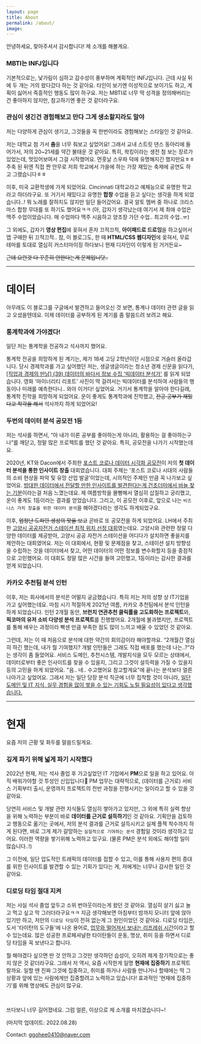 ```yaml
---
layout: page
title: About
permalink: /about/
image:
---
```


안녕하세요, 찾아주셔서 감사합니다! 제 소개를 해볼게요.

### MBTI는 INFJ입니다

기본적으로는, 낯가림이 심하고 감수성이 풍부하며 계획적인 INFJ입니다. 근데 사실 뒤에 두 개는 거의 왔다갔다 하는 것 같아요. 타인이 보기엔 이성적으로 보이기도 하고, 계획이 싫어서 즉흥적인 행동도 많이 하구요. 저는 MBTI로 너무 딱 성격을 정의해버리는 건 좋아하지 않지만, 참고하기엔 좋은 것 같더라구요.

### 관심이 생긴건 경험해보고 만다 그게 생소할지라도 말야

저는 다양하게 관심이 생기고, 그것들을 꼭 한번이라도 경험해보는 스타일인 것 같아요.

저는 대학교 첨 가서 **춤**을 너무 춰보고 싶었어요! 그래서 교내 스트릿 댄스 동아리에 들어가서, 저의 20~21세를 약간 불태운 것 같아요. 특히, 왁킹이라는 생전 첨 보는 장르가 있었는데, 멋있어보여서 그걸 시작했어요. 먼훗날 스우파 덕에 유명해지긴 했지만요ㅎㅎ 주축 된 뒤엔 직접 짠 안무로 저희 학교에서 가을에 하는 가장 재밌는 축제에 공연도 하고 그랬습니다ㅎㅎ

이후, 미국 교환학생에 가게 되었어요. Cincinnati 대학교라고 예체능으로 유명한 학교라고 하더라구요. 또 거기서 재밌다고 유명한 **합창** 수업을 듣고 싶다는 생각을 하게 되었습니다..! 뭐 노래를 잘하지도 않지만 일단 들어갔어요. 결국 알토 멤버 중 하나로 크리스마스 합창 무대를 또 하기도 했어요ㅋㅋ (아, 갑자기 생각났는데 여기서 제 최애 수업은 맥주 수업이었습니다. 매 수업마다 맥주 시음하고 양조장 가던 수업.. 최고의 수업..ㅠ)

그 외에도, 갑자기 **영상 편집**에 꽂혀서 혼자 끄적끄적, **아이패드로 드로잉**을 하고싶어서 앱 구매한 뒤 끄적끄적.. 참, 이 블로그도, 한 때 **HTML/CSS 웹디자인**에 꽂혀서, 무료 테마를 토대로 열심히 커스터마이징 하다보니 현재 디자인이 이렇게 된 거거든요~

~~근데 요런것 다 꾸준히 안한다는게 문제입니닷..~~

---

# 데이터

아무래도 이 블로그를 구글에서 발견하고 들어오신 것 보면, 통계나 데이터 관련 글을 읽고 오셨을텐데요. 이제 데이터를 공부하게 된 계기를 좀 말씀드려 보려고 해요.

### 통계학과에 가야겠다!

일단 저는 통계학을 전공하고 석사까지 했어요.

통계학 전공을 희망하게 된 계기는, 제가 18세 고딩 2학년이던 시점으로 거슬러 올라갑니다. 당시 경제학과를 가고 싶어했던 저는, 생글생글이라는 청소년 경제 신문을 읽다가, [[직업과 경제의 만남] (39) 데이터의 바다서 정보 수집 '빅데이터 분석가'](https://sgsg.hankyung.com/article/2014082263701) 를 읽게 되었습니다. 영화 '마이너리티 리포트' 사진이 딱 걸려서는 빅데이터를 분석하여 사람들의 행동이나 미래를 예측한다니.. 와아 이거다! 싶었어요. 거기서 통계학을 알아야 한다길래, 통계학 진학을 희망하게 되었어요. 운이 좋게도 통계학과에 진학했고, ~~전공 공부가 재밌다고 착각을 해서~~ 석사까지 하게 되었어요!

### 두번의 데이터 분석 공모전 1등

저는 석사를 하면서, “아 내가 이론 공부를 좋아하는게 아니라, 활용하는 걸 좋아하는구나”를 깨닫고, 정말 많은 프로젝트를 했던 것 같아요. 특히, 공모전을 나가기 시작했는데요.

2020년, KT와 Dacon에서 주최한 [포스트 코로나 데이터 시각화 공모전](https://github.com/Soohee410/Post-Corona-Visualization-Competition)이 저의 **첫 데이터 분석을 통한 인사이트 창출** 대회였습니다. 대회 주제는 ‘포스트 코로나 시대의 사람들의 소비 현상을 파악 및 유망 산업 발굴’이었는데, 시의적인 주제인 만큼 꼭 나가보고 싶었어요. <u>방대한 데이터에서 전달할 만한 인사이트를 발견한다는게 건초더미에서 바늘 찾는 기분</u>이라는걸 처음 느꼈는데요. 제 여름방학을 몰빵해서 열심히 삽질하고 궁리했고, 운이 좋게도 1등이라는 결과를 얻었습니다. 그리고, 이 공모전 이후로, 앞으로 나는 ``비즈니스 가치 창출을 위한 데이터 분석``을 해야겠다라는 생각도 하게되었구요.

이후, ~~엄청난 도파민 생성의 맛을 보고~~ 곧바로 또 공모전을 하게 되었어요. LH에서 주최한 [고양시 공공자전거 스테이션 최적 위치 선정 대회](https://github.com/Soohee410/LH-Optimal-Locations-of-Public-Bike-Stations)였는데요. 고양시와 관련한 정말 다양한 데이터를 제공받아, 고양시 공공 자전거 스테이션을 어디다가 설치하면 좋을지를 제안하는 대회였어요. 저는 이 대회에서, 현황 및 문제점을 찾고, 스테이션 설치 방향성을 수립하는 것을 데이터에서 찾고, 어떤 데이터의 어떤 정보를 변수화할지 등을 중점적으로 고민했어요. 이 대회도 정말 많은 시간을 들여 고민했고, 1등이라는 감사한 결과를 얻게 되었습니다.


### 카카오 추천팀 분석 인턴

이후, 저는 회사에서의 분석은 어떨지 궁금했습니다. 특히 저는 저의 성향 상 IT기업을 가고 싶어했는데요. 마침 시기 적절하게 2021년 여름, 카카오 추천팀에서 분석 인턴을 하게 되었습니다. 인턴 2개월 동안, **브런치 연관추천 클릭률을 고도화하는 프로젝트**와, **픽코마의 유저 소비 다양성 분석 프로젝트**를 진행했어요. 2개월에 불과했지만, 프로젝트를 통해 배우는 과정이라 빡센 만큼 부족한 점도 많이 느끼고 배울 수 있었던 것 같아요.

그런데, 저는 이 때 처음으로 분석에 대한 약간의 회의감이라 해야할까요. “2개월간 열심히 하긴 했는데, 내가 뭘 기여했지? 개발 인턴들은 그래도 직접 배포를 했는데 나는..?”라는 생각이 좀 들었어요. 서비스 도메인, 추천시스템, 개발지식을 모두 모르는 상태에서, 데이터로부터 좋은 인사이트를 찾을 수 있을지, 그리고 그것이 설득력을 가질 수 있을지 등의 고민을 하게 되었어요. "음.. 네.. 수고했어요 참고할게요"에 끝나는 분석보다 얼른 나아가고 싶었어요. 그래서 저는 일단 당장 분석 직군에 너무 집착할 것이 아니라, <u>일단 도메인 및 IT 지식, 실무 경험을 많이 쌓을 수 있는 기회도 노릴 필요성이 있다고 생각했습니다.</u>

---

# 현재

요즘 저의 근황 및 화두를 말씀드릴게요.


### 깊게 파기 위해 넓게 파기 시작했다

2022년 현재, 저는 석사 졸업 후 가고싶었던 IT 기업에서 **PM**으로 일을 하고 있어요. 아직 배워가야할 것 투성인 신입입니다👶 PM 업무는 대략적으로, (데이터를 근거로) 서비스 기획부터 출시, 운영까지 프로젝트의 전반 과정을 진행시키는 일이라고 할 수 있을 것 같아요.

당연히 서비스 및 개발 관련 지식들도 열심히 쌓아가고 있지만, 그 외에 특히 실력 향상을 위해 노력하는 부분이 바로 **데이터를 근거로 설득하기**인 것 같아요. 기획안을 검토하고 행동으로 옮기는 곳에서, 저의 분석 결과를 근거로 설득시키고 실제 플젝 착수까지 하게 된다면, 바로 그게 제가 갈망하는 ``실질적으로 기여하는 분석`` 경험일 것이라 생각하고 있어요. 이러한 역량을 쌓기위해 노력하고 있구요. (물론 PM은 분석 외에도 해야할 일이 많습니다..!)

그 이전에, 일단 압도적인 트래픽의 데이터를 접할 수 있고, 이를 통해 사용자 편의 증대를 위한 인사이트를 발견할 수 있는 기회가 있다는 게, 저에게는 너무나 감사한 일인 것 같아요.


### 디로딩 타임 절대 지켜

저는 사실 석사 졸업 앞두고 소위 번아웃이라는게 왔던 것 같아요. 열심히 살기 싫고 놀고 먹고 싶고 막 그러더라구요ㅋㅋ 지금 생각해보면 아침부터 밤까지 모니터 앞에 앉아있기만 하고, 저만의 ``디로딩 타임``이 전혀 없는게 그 원인이었던 것 같아요. 디로딩 타임은, 도서 '타이탄의 도구들'에 나온 용어로, <u>업무와 떨어져서 보내는 리프레쉬 시간</u>이라고 할 수 있는데요. 많은 성공한 프로페셔널한 타이탄들이 운동, 명상, 취미 등을 하면서 디로딩 타임을 꼭 보낸다고 합니다.

뭘 해야겠다 싶으면 딴 것 안하고 그것만 생각하던 습성이, 오히려 제게 장기적으로는 좋지 않은 것 같더라구요. 그래서 저 역시, 요즘 시작한게 일명 **현재에 집중하기** 프로젝트랄까요. 일할 땐 진짜 그것에 집중하고, 취미를 하거나 사람들 만나거나 할때에는 딱 그 상황과 앞에 있는 사람에게만 집중할려고 노력하고 있습니다! 효과적인 ‘현재에 집중하기’를 위해 명상에도 관심이 많구요.

<br>

쓰다보니 너무 길어졌네요. 그럼 얼른, 이상으로 제 소개를 마치겠습니다~!

(마지막 업데이트: 2022.08.28)

Contact: ggohee0410@naver.com






<!--
<img src="/assets/img/wc2.png" width="700px" align="center">

***

## NAME

안녕하세요, 반갑습니다! ``Suri``입니다!


<br>

## DEGREE

- 고려대학교 통계학과 학부 졸업

  * 2016.03 ~ 2020.02

- 고려대학교 통계학과 석사 재학

  * 2020.03 ~

<br>

## EXPERIENCE

- **카카오 추천팀 분석 인턴**   

  * 2021.06.28 ~ 2021.08.31   


- **국내 AI 정책 설문조사 분석 및 시각화 자료 제작**

  * 코리아스타트업포럼 (외주)  
  * 2020.09 ~ 2020.10


<br>

## COMPETITION

- **빅데이터 플랫폼 통합 아이디어 경진대회**

  * **한국정보화진흥원장상(2등)**  
  * 과학기술정보통신부 주최  
  * 2020.12  

- **LH 국토도시 데이터 분석 과제 (고양시)**

  * **최우수상(1등)**  
  * [LH](https://compas.lh.or.kr/subj/past/info?subjNo=SBJ_2007_001) 주최  
  * 2020.09  

- **포스트 코로나 데이터 시각화 경진대회**

  * **대상(1등)**  
  * KT 주최, [Dacon](https://dacon.io/competitions/official/235618/overview/)/코리아스타트업포럼(AI-iCON) 주관, 한국정보화진흥원(NIA) 후원   
  * 2020.08   

<br>



## TEACHING

- **통계학 및 R 기초 강의**

  * 연세대학교 행정학과 대학원 2020 동계 통계 강의  
  * 2021.01.12 ~ 2021.01.21, (4회차, 총 12시간)

- **고려대학교 학부 회귀분석 과목 조교**

  * 2020.09 ~ 2020.12



<br>

## CONTACT

ggohee0410@gmail.com

-->

